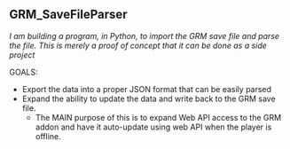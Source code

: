 
## GRM_SaveFileParser

*I am building a program, in Python, to import the GRM save file and parse the file. This is merely a proof of concept that it can be done as a side project*

GOALS:

* Export the data into a proper JSON format that can be easily parsed
* Expand the ability to update the data and write back to the GRM save file.
    * The MAIN purpose of this is to expand Web API access to the GRM addon and have it auto-update using web API when the player is offline.